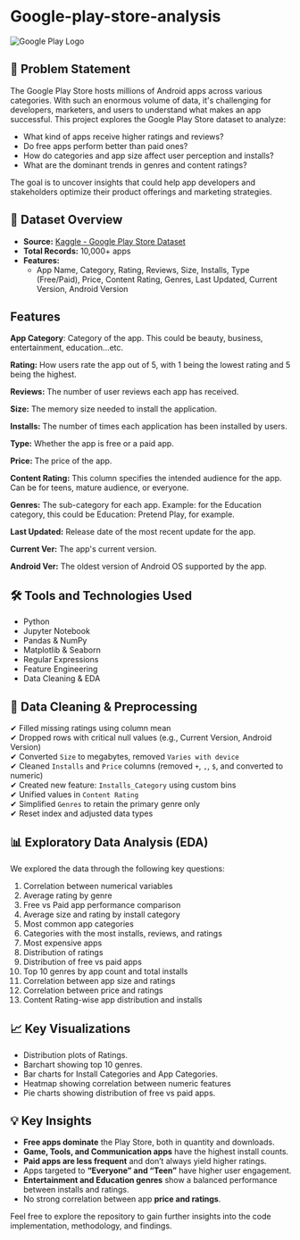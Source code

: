 # Google-play-store-analysis

![Google Play Logo](https://upload.wikimedia.org/wikipedia/commons/7/78/Google_Play_Store_badge_EN.svg)

## 🧩 Problem Statement

The Google Play Store hosts millions of Android apps across various categories. With such an enormous volume of data, it's challenging for developers, marketers, and users to understand what makes an app successful. This project explores the Google Play Store dataset to analyze:

- What kind of apps receive higher ratings and reviews?
- Do free apps perform better than paid ones?
- How do categories and app size affect user perception and installs?
- What are the dominant trends in genres and content ratings?

The goal is to uncover insights that could help app developers and stakeholders optimize their product offerings and marketing strategies.

## 📂 Dataset Overview

- **Source:** [Kaggle - Google Play Store Dataset](https://www.kaggle.com/datasets/lava18/google-play-store-apps)
- **Total Records:** 10,000+ apps
- **Features:**
  - App Name, Category, Rating, Reviews, Size, Installs, Type (Free/Paid), Price, Content Rating, Genres, Last Updated, Current Version, Android Version

## Features

**App Category**: Category of the app. This could be beauty, business, entertainment, education...etc.

**Rating:** How users rate the app out of 5, with 1 being the lowest rating and 5 being the highest.

**Reviews:** The number of user reviews each app has received.

**Size:** The memory size needed to install the application.

**Installs:** The number of times each application has been installed by users.

**Type:** Whether the app is free or a paid app.

**Price:** The price of the app.

**Content Rating:** This column specifies the intended audience for the app. Can be for teens, mature audience, or everyone.

**Genres:** The sub-category for each app. Example: for the Education category, this could be Education: Pretend Play, for example.

**Last Updated:** Release date of the most recent update for the app.

**Current Ver:** The app's current version.

**Android Ver:** The oldest version of Android OS supported by the app.

## 🛠️ Tools and Technologies Used

- Python
- Jupyter Notebook
- Pandas & NumPy
- Matplotlib & Seaborn
- Regular Expressions
- Feature Engineering
- Data Cleaning & EDA

## 🧹 Data Cleaning & Preprocessing

✔ Filled missing ratings using column mean  
✔ Dropped rows with critical null values (e.g., Current Version, Android Version)  
✔ Converted `Size` to megabytes, removed `Varies with device`  
✔ Cleaned `Installs` and `Price` columns (removed `+`, `,`, `$`, and converted to numeric)  
✔ Created new feature: `Installs_Category` using custom bins  
✔ Unified values in `Content Rating`  
✔ Simplified `Genres` to retain the primary genre only  
✔ Reset index and adjusted data types

## 📊 Exploratory Data Analysis (EDA)

We explored the data through the following key questions:

1. Correlation between numerical variables
2. Average rating by genre
3. Free vs Paid app performance comparison
4. Average size and rating by install category
5. Most common app categories
6. Categories with the most installs, reviews, and ratings
7. Most expensive apps
8. Distribution of ratings
9. Distribution of free vs paid apps
10. Top 10 genres by app count and total installs
11. Correlation between app size and ratings
12. Correlation between price and ratings
13. Content Rating-wise app distribution and installs

## 📈 Key Visualizations

- Distribution plots of Ratings.
- Barchart showing top 10 genres.
- Bar charts for Install Categories and App Categories.
- Heatmap showing correlation between numeric features
- Pie charts showing distribution of free vs paid apps.

## 💡 Key Insights

- **Free apps dominate** the Play Store, both in quantity and downloads.
- **Game, Tools, and Communication apps** have the highest install counts.
- **Paid apps are less frequent** and don’t always yield higher ratings.
- Apps targeted to **“Everyone” and “Teen”** have higher user engagement.
- **Entertainment and Education genres** show a balanced performance between installs and ratings.
- No strong correlation between app **price and ratings**.

Feel free to explore the repository to gain further insights into the code implementation, methodology, and findings.
